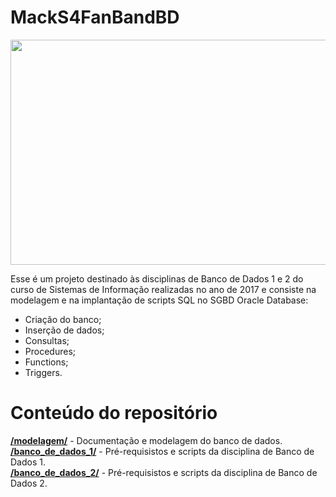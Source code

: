 # MackS4FanBandBD

<p align="center">
	<img src="[https://github.com/DarioTeles/MackS4FanBandBD/blob/master/modelagem/modelo-entidade-relacional.png](https://github.com/DarioTeles/MackenzieSI/blob/main/MackS4FanBandBD/modelagem/modelo-entidade-relacional.png)" width="896" height="360"/>
</p>

Esse é um projeto destinado às disciplinas de Banco de Dados 1 e 2 do curso de Sistemas de Informação realizadas no ano de 2017 e consiste na modelagem e na implantação de scripts SQL no SGBD Oracle Database:
<ul>
	<li>Criação do banco;</li>
	<li>Inserção de dados;</li>
	<li>Consultas;</li>
	<li>Procedures;</li>
	<li>Functions;</li>
	<li>Triggers.</li>
</ul>

# Conteúdo do repositório

[**/modelagem/**](https://github.com/DarioTeles/MackS4FanBandBD/tree/master/modelagem) - Documentação e modelagem do banco de dados. <br>
[**/banco_de_dados_1/**](https://github.com/DarioTeles/MackS4FanBandBD/tree/master/banco_de_dados_1) - Pré-requisistos e scripts da disciplina de Banco de Dados 1. <br>
[**/banco_de_dados_2/**](https://github.com/DarioTeles/MackS4FanBandBD/tree/master/banco_de_dados_2) - Pré-requisistos e scripts da disciplina de Banco de Dados 2. <br>
